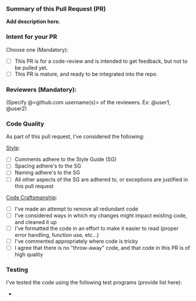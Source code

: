 ### Summary of this Pull Request (PR)

**Add description here.**

### Intent for your PR

Choose one (Mandatory):

- [ ] This PR is for a code-review and is intended to get feedback, but not to be pulled yet.
- [ ] This PR is mature, and ready to be integrated into the repo.

### Reviewers (Mandatory):
(Specify @<github.com username(s)> of the reviewers. Ex: @user1, @user2)


### Code Quality

As part of this pull request, I've considered the following:

[Style](https://github.com/gparmer/composite/raw/ppos/doc/style_guide/composite_coding_style.pdf):

- [ ] Comments adhere to the Style Guide (SG)
- [ ] Spacing adhere's to the SG
- [ ] Naming adhere's to the SG
- [ ] All other aspects of the SG are adhered to, or exceptions are justified in this pull request

[Code Craftsmanship](http://www2.seas.gwu.edu/~gparmer/posts/2016-03-07-code-craftsmanship.html):

- [ ] I've made an attempt to remove all redundant code
- [ ] I've considered ways in which my changes might impact existing code, and cleaned it up
- [ ] I've formatted the code in an effort to make it easier to read (proper error handling, function use, etc...)
- [ ] I've commented appropriately where code is tricky
- [ ] I agree that there is no "throw-away" code, and that code in this PR is of high quality

### Testing

I've tested the code using the following test programs (provide list here):

-
